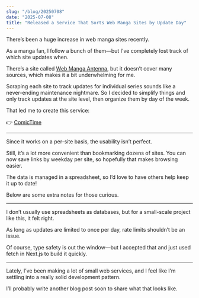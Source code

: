 ```yaml
---
slug: "/blog/20250708"
date: "2025-07-08"
title: "Released a Service That Sorts Web Manga Sites by Update Day"
---
```


There’s been a huge increase in web manga sites recently.

As a manga fan, I follow a bunch of them—but I’ve completely lost track of which site updates when.

There’s a site called [Web Manga Antenna](https://webcomics.jp/), but it doesn’t cover many sources, which makes it a bit underwhelming for me.

Scraping each site to track updates for individual series sounds like a never-ending maintenance nightmare. So I decided to simplify things and only track updates at the site level, then organize them by day of the week.

That led me to create this service:

👉 [ComicTime](https://comictime.kkweb.io/)

---

Since it works on a per-site basis, the usability isn’t perfect.

Still, it’s a lot more convenient than bookmarking dozens of sites. You can now save links by weekday per site, so hopefully that makes browsing easier.

The data is managed in a spreadsheet, so I’d love to have others help keep it up to date!

Below are some extra notes for those curious.

---

I don’t usually use spreadsheets as databases, but for a small-scale project like this, it felt right.

As long as updates are limited to once per day, rate limits shouldn’t be an issue.

Of course, type safety is out the window—but I accepted that and just used fetch in Next.js to build it quickly.

---

Lately, I’ve been making a lot of small web services, and I feel like I’m settling into a really solid development pattern.

I’ll probably write another blog post soon to share what that looks like.
